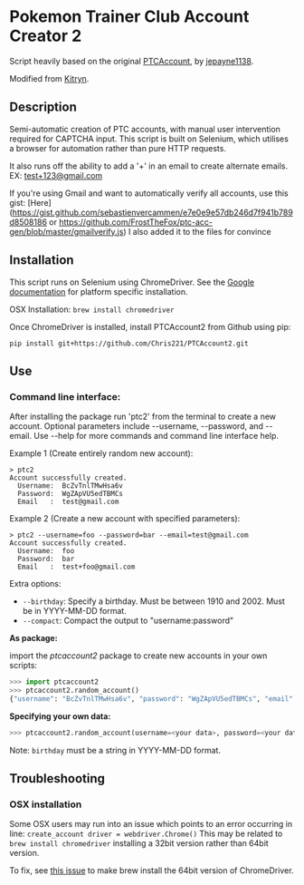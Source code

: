 # Pokemon Trainer Club Account Creator 2
Script heavily based on the original [PTCAccount](https://github.com/jepayne1138/PTCAccount), by [jepayne1138](https://github.com/jepayne1138).

Modified from [Kitryn](https://github.com/Kitryn/PTCAccount2).
## Description
Semi-automatic creation of PTC accounts, with manual user intervention required for CAPTCHA input. This script is built on Selenium, which utilises a browser for automation rather than pure HTTP requests.

It also runs off the ability to add a '+' in an email to create alternate emails. EX: test+123@gmail.com

If you're using Gmail and want to automatically verify all accounts, use this gist: [Here](https://gist.github.com/sebastienvercammen/e7e0e9e57db246d7f941b789d8508186 or https://github.com/FrostTheFox/ptc-acc-gen/blob/master/gmailverify.js)
I also added it to the files for convince

## Installation

This script runs on Selenium using ChromeDriver. See the [Google documentation](https://sites.google.com/a/chromium.org/chromedriver/downloads) for platform specific installation.

OSX Installation: `brew install chromedriver`

Once ChromeDriver is installed, install PTCAccount2 from Github using pip:

`pip install git+https://github.com/Chris221/PTCAccount2.git`

## Use

### Command line interface:

After installing the package run 'ptc2' from the terminal to create a new account. Optional parameters include --username, --password, and --email. Use --help for more commands and command line interface help.

Example 1 (Create entirely random new account):

```
> ptc2
Account successfully created.
  Username:  BcZvTnlTMwHsa6v
  Password:  WgZApVU5edTBMCs
  Email   :  test@gmail.com
```

Example 2 (Create a new account with specified parameters):

```
> ptc2 --username=foo --password=bar --email=test@gmail.com
Account successfully created.
  Username:  foo
  Password:  bar
  Email   :  test+foo@gmail.com
```

Extra options:

* `--birthday`: Specify a birthday. Must be between 1910 and 2002. Must be in YYYY-MM-DD format.
* `--compact`: Compact the output to "username:password"


**As package:**

import the _ptcaccount2_ package to create new accounts in your own scripts:

```python
>>> import ptcaccount2
>>> ptcaccount2.random_account()
{"username": "BcZvTnlTMwHsa6v", "password": "WgZApVU5edTBMCs", "email": "test@gmail.com"}
```

**Specifying your own data:**
```python
>>> ptcaccount2.random_account(username=<your data>, password=<your data>, email=<your data>, birthday=<your data>)
```

Note: `birthday` must be a string in YYYY-MM-DD format.

## Troubleshooting

### OSX installation

Some OSX users may run into an issue which points to an error occurring in line: `create_account driver = webdriver.Chrome()` This may be related to `brew install chromedriver` installing a 32bit version rather than 64bit version.

To fix, see [this issue](https://github.com/Kitryn/PTCAccount2/issues/1) to make brew install the 64bit version of ChromeDriver.

